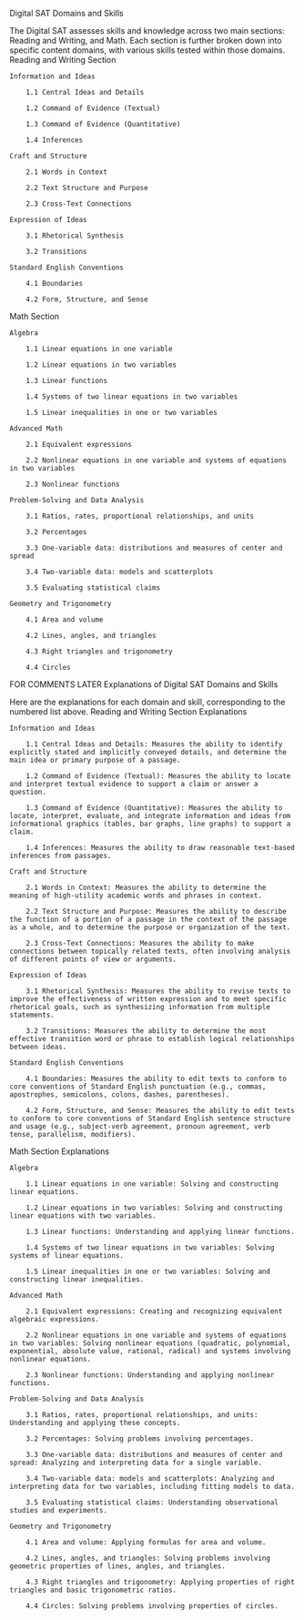 Digital SAT Domains and Skills

The Digital SAT assesses skills and knowledge across two main sections: Reading and Writing, and Math. Each section is further broken down into specific content domains, with various skills tested within those domains.
Reading and Writing Section

    Information and Ideas

        1.1 Central Ideas and Details

        1.2 Command of Evidence (Textual)

        1.3 Command of Evidence (Quantitative)

        1.4 Inferences

    Craft and Structure

        2.1 Words in Context

        2.2 Text Structure and Purpose

        2.3 Cross-Text Connections

    Expression of Ideas

        3.1 Rhetorical Synthesis

        3.2 Transitions

    Standard English Conventions

        4.1 Boundaries

        4.2 Form, Structure, and Sense

Math Section

    Algebra

        1.1 Linear equations in one variable

        1.2 Linear equations in two variables

        1.3 Linear functions

        1.4 Systems of two linear equations in two variables

        1.5 Linear inequalities in one or two variables

    Advanced Math

        2.1 Equivalent expressions

        2.2 Nonlinear equations in one variable and systems of equations in two variables

        2.3 Nonlinear functions

    Problem-Solving and Data Analysis

        3.1 Ratios, rates, proportional relationships, and units

        3.2 Percentages

        3.3 One-variable data: distributions and measures of center and spread

        3.4 Two-variable data: models and scatterplots

        3.5 Evaluating statistical claims

    Geometry and Trigonometry

        4.1 Area and volume

        4.2 Lines, angles, and triangles

        4.3 Right triangles and trigonometry

        4.4 Circles


FOR COMMENTS LATER
Explanations of Digital SAT Domains and Skills

Here are the explanations for each domain and skill, corresponding to the numbered list above.
Reading and Writing Section Explanations

    Information and Ideas

        1.1 Central Ideas and Details: Measures the ability to identify explicitly stated and implicitly conveyed details, and determine the main idea or primary purpose of a passage.

        1.2 Command of Evidence (Textual): Measures the ability to locate and interpret textual evidence to support a claim or answer a question.

        1.3 Command of Evidence (Quantitative): Measures the ability to locate, interpret, evaluate, and integrate information and ideas from informational graphics (tables, bar graphs, line graphs) to support a claim.

        1.4 Inferences: Measures the ability to draw reasonable text-based inferences from passages.

    Craft and Structure

        2.1 Words in Context: Measures the ability to determine the meaning of high-utility academic words and phrases in context.

        2.2 Text Structure and Purpose: Measures the ability to describe the function of a portion of a passage in the context of the passage as a whole, and to determine the purpose or organization of the text.

        2.3 Cross-Text Connections: Measures the ability to make connections between topically related texts, often involving analysis of different points of view or arguments.

    Expression of Ideas

        3.1 Rhetorical Synthesis: Measures the ability to revise texts to improve the effectiveness of written expression and to meet specific rhetorical goals, such as synthesizing information from multiple statements.

        3.2 Transitions: Measures the ability to determine the most effective transition word or phrase to establish logical relationships between ideas.

    Standard English Conventions

        4.1 Boundaries: Measures the ability to edit texts to conform to core conventions of Standard English punctuation (e.g., commas, apostrophes, semicolons, colons, dashes, parentheses).

        4.2 Form, Structure, and Sense: Measures the ability to edit texts to conform to core conventions of Standard English sentence structure and usage (e.g., subject-verb agreement, pronoun agreement, verb tense, parallelism, modifiers).

Math Section Explanations

    Algebra

        1.1 Linear equations in one variable: Solving and constructing linear equations.

        1.2 Linear equations in two variables: Solving and constructing linear equations with two variables.

        1.3 Linear functions: Understanding and applying linear functions.

        1.4 Systems of two linear equations in two variables: Solving systems of linear equations.

        1.5 Linear inequalities in one or two variables: Solving and constructing linear inequalities.

    Advanced Math

        2.1 Equivalent expressions: Creating and recognizing equivalent algebraic expressions.

        2.2 Nonlinear equations in one variable and systems of equations in two variables: Solving nonlinear equations (quadratic, polynomial, exponential, absolute value, rational, radical) and systems involving nonlinear equations.

        2.3 Nonlinear functions: Understanding and applying nonlinear functions.

    Problem-Solving and Data Analysis

        3.1 Ratios, rates, proportional relationships, and units: Understanding and applying these concepts.

        3.2 Percentages: Solving problems involving percentages.

        3.3 One-variable data: distributions and measures of center and spread: Analyzing and interpreting data for a single variable.

        3.4 Two-variable data: models and scatterplots: Analyzing and interpreting data for two variables, including fitting models to data.

        3.5 Evaluating statistical claims: Understanding observational studies and experiments.

    Geometry and Trigonometry

        4.1 Area and volume: Applying formulas for area and volume.

        4.2 Lines, angles, and triangles: Solving problems involving geometric properties of lines, angles, and triangles.

        4.3 Right triangles and trigonometry: Applying properties of right triangles and basic trigonometric ratios.

        4.4 Circles: Solving problems involving properties of circles.